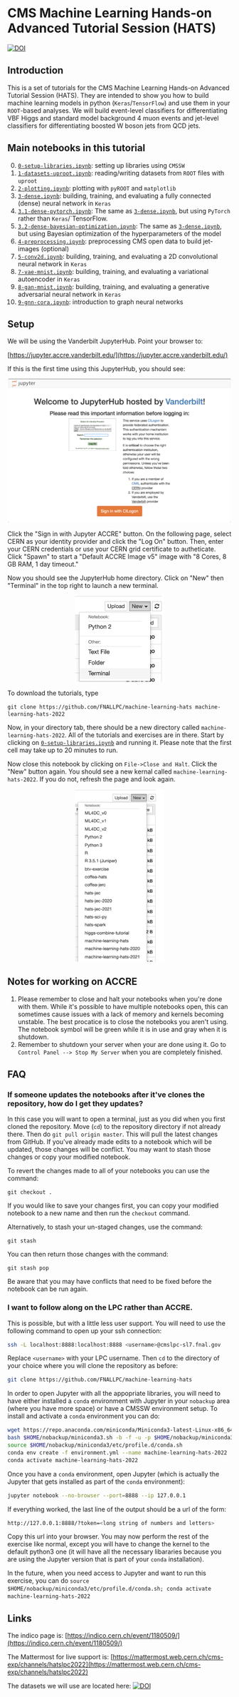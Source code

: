 # CMS Machine Learning Hands-on Advanced Tutorial Session (HATS)
[![DOI](https://zenodo.org/badge/DOI/10.5281/zenodo.3902395.svg)](https://doi.org/10.5281/zenodo.3902395)

## Introduction

This is a set of tutorials for the CMS Machine Learning Hands-on Advanced Tutorial Session (HATS). They are intended to show you how to build machine learning models in python (`Keras`/`TensorFlow`) and use them in your `ROOT`-based analyses. We will build event-level classifiers for differentiating VBF Higgs and standard model background 4 muon events and jet-level classifiers for differentiating boosted W boson jets from QCD jets.

## Main notebooks in this tutorial

 0. [`0-setup-libraries.ipynb`](0-setup-libraries.ipynb): setting up libraries using `CMSSW`
 1. [`1-datasets-uproot.ipynb`](1-datasets-uproot.ipynb): reading/writing datasets from `ROOT` files with `uproot`
 2. [`2-plotting.ipynb`](2-plotting.ipynb): plotting with `pyROOT` and `matplotlib`
 3. [`3-dense.ipynb`](3-dense.ipynb): building, training, and evaluating a fully connected (dense) neural network in `Keras`
 4. [`3.1-dense-pytorch.ipynb`](3.1-dense-pytorch.ipynb): The same as [`3-dense.ipynb`](3-dense.ipynb), but using `PyTorch` rather than `Keras`/`TensorFlow.
 5. [`3.2-dense-bayesian-optimization.ipynb`](3.2-dense-bayesian-optimization.ipynb): The same as [`3-dense.ipynb`](3-dense.ipynb), but using Bayesian optimization of the hyperparameters of the model
 6. [`4-preprocessing.ipynb`](4-preprocessing.ipynb): preprocessing CMS open data to build jet-images (optional)
 7. [`5-conv2d.ipynb`](5-conv2d.ipynb): building, training, and evaluating a 2D convolutional neural network in `Keras`
 8. [`7-vae-mnist.ipynb`](7-vae-mnist.ipynb): building, training, and evaluating a variational autoencoder in `Keras`
 9. [`8-gan-mnist.ipynb`](8-gan-mnist.ipynb): building, training, and evaluating a generative adversarial neural network in `Keras`
 10. [`9-gnn-cora.ipynb`](9-gnn-cora.ipynb): introduction to graph neural networks

## Setup

We will be using the Vanderbilt JupyterHub. Point your browser to:

[https://jupyter.accre.vanderbilt.edu/](https://jupyter.accre.vanderbilt.edu/)

If this is the first time using this JupyterHub, you should see:

<p align="center">
  <img src="vanderbilt.png" width="500"/>
</p>

Click the "Sign in with Jupyter ACCRE" button. On the following page, select CERN as your identity provider and click the "Log On" button. Then, enter your CERN credentials or use your CERN grid certificate to autheticate. Click "Spawn" to start a "Default ACCRE Image v5" image with "8 Cores, 8 GB RAM, 1 day timeout."

Now you should see the JupyterHub home directory. Click on "New" then "Terminal" in the top right to launch a new terminal. 

<p align="center">
  <img src="new_terminal.png" width="200"/>
</p>

To download the tutorials, type

```
git clone https://github.com/FNALLPC/machine-learning-hats machine-learning-hats-2022
```

Now, in your directory tab, there should be a new directory called `machine-learning-hats-2022`. All of the tutorials and exercises are in there. Start by clicking on [`0-setup-libraries.ipynb`](0-setup-libraries.ipynb) and running it. Please note that the first cell may take up to 20 minutes to run.

Now close this notebook by clicking on `File->Close and Halt`. Click the "New" button again. You should see a new kernal called `machine-learning-hats-2022`. If you do not, refresh the page and look again.

<p align="center">
  <img src="new_mlhats_2021.png" width="200"/>
</p>

## Notes for working on ACCRE

  1. Please remember to close and halt your notebooks when you're done with them. While it's possible to have multiple notebooks open, this can sometimes cause issues with a lack of memory and kernels becoming unstable. The best procatice is to close the notebooks you aren't using. The notebook symbol will be green while it is in use and gray when it is shutdown.
  2. Remember to shutdown your server when your are done using it. Go to `Control Panel --> Stop My Server` when you are completely finished.

## FAQ

### If someone updates the notebooks after it've clones the repository, how do I get they updates?

In this case you will want to open a terminal, just as you did when you first cloned the repository. Move (`cd`) to the repository directory if not already there. Then do `git pull origin master`. This will pull the latest changes from GitHub. If you've already made edits to a notebook which will be updated, those changes will be conflict. You may want to stash those changes or copy your modified notebook.

To revert the changes made to all of your notebooks you can use the command:
```
git checkout .
```
If you would like to save your changes first, you can copy your modified notebook to a new name and then run the `checkout` command.

Alternatively, to stash your un-staged changes, use the command:
```
git stash
```

You can then return those changes with the command:
```
git stash pop
```
Be aware that you may have conflicts that need to be fixed before the notebook can be run again.

### I want to follow along on the LPC rather than ACCRE.

This is possible, but with a little less user support. You will need to use the following command to open up your ssh connection:
```bash
ssh -L localhost:8888:localhost:8888 <username>@cmslpc-sl7.fnal.gov
```
Replace `<username>` with your LPC username. Then `cd` to the directory of your choice where you will clone the repository as before:
```bash
git clone https://github.com/FNALLPC/machine-learning-hats
```

In order to open Jupyter with all the appopriate libraries, you will need to have either installed a `conda` environment with Jupyter in your `nobackup` area (where you have more space) or have a CMSSW environment setup. To install and activate a `conda` environment you can do:
```bash
wget https://repo.anaconda.com/miniconda/Miniconda3-latest-Linux-x86_64.sh -O $HOME/nobackup/miniconda3.sh
bash $HOME/nobackup/miniconda3.sh -b -f -u -p $HOME/nobackup/miniconda3
source $HOME/nobackup/miniconda3/etc/profile.d/conda.sh
conda env create -f environment.yml --name machine-learning-hats-2022
conda activate machine-learning-hats-2022
```

Once you have a `conda` environment, open Jupyter (which is actually the Jupyter that gets installed as part of the `conda` environment):
```bash
jupyter notebook --no-browser --port=8888 --ip 127.0.0.1
```
If everything worked, the last line of the output should be a url of the form:
```bash
http://127.0.0.1:8888/?token=<long string of numbers and letters>
```
Copy this url into your browser. You may now perform the rest of the exercise like normal, except you will have to change the kernel to the default python3 one (it will have all the necessary libararies because you are using the Jupyter version that is part of your `conda` installation).

In the future, when you need access to Jupyter and want to run this exercise, you can do `source $HOME/nobackup/miniconda3/etc/profile.d/conda.sh; conda activate machine-learning-hats-2022`

## Links

The indico page is: [https://indico.cern.ch/event/1180509/](https://indico.cern.ch/event/1180509/)

The Mattermost for live support is: [https://mattermost.web.cern.ch/cms-exp/channels/hatslpc2022](https://mattermost.web.cern.ch/cms-exp/channels/hatslpc2022)

The datasets we will use are located here: [![DOI](https://zenodo.org/badge/DOI/10.5281/zenodo.3901869.svg)](https://doi.org/10.5281/zenodo.3901869)

